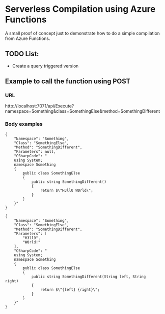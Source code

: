 # Serverless Compilation using Azure Functions

A small proof of concept just to demonstrate how to do a simple compilation from Azure Functions.

## TODO List:
* Create a query triggered version

## Example to call the function using POST

### URL
http://localhost:7071/api/Execute?namespace=Something&class=SomethingElse&method=SomethingDifferent

### Body examples
```
{
    "Namespace": "Something",
	"Class": "SomethingElse",
	"Method": "SomethingDifferent",
	"Parameters": null,
    "CSharpCode": "
    using System;
    namespace Something
    {
        public class SomethingElse
        {
            public string SomethingDifferent()
            {
                return $\"H3ll0 W0rld\";
            }
        }
    }"
}
```

```
{
    "Namespace": "Something",
	"Class": "SomethingElse",
	"Method": "SomethingDifferent",
	"Parameters": [
        "H3ll0",
        "W0rld!"
    ],
    "CSharpCode": "
    using System;
    namespace Something
    {
        public class SomethingElse
        {
            public string SomethingDifferent(String left, String right)
            {
                return $\"{left} {right}\";
            }
        }
    }"
}
```